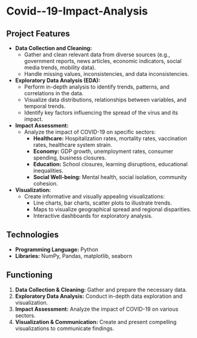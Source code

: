 # Covid--19-Impact-Analysis
## Project Features

* **Data Collection and Cleaning:** 
    * Gather and clean relevant data from diverse sources (e.g., government reports, news articles, economic indicators, social media trends, mobility data). 
    * Handle missing values, inconsistencies, and data inconsistencies.
* **Exploratory Data Analysis (EDA):**
    * Perform in-depth analysis to identify trends, patterns, and correlations in the data.
    * Visualize data distributions, relationships between variables, and temporal trends.
    * Identify key factors influencing the spread of the virus and its impact.
* **Impact Assessment:**
    * Analyze the impact of COVID-19 on specific sectors:
        * **Healthcare:** Hospitalization rates, mortality rates, vaccination rates, healthcare system strain.
        * **Economy:** GDP growth, unemployment rates, consumer spending, business closures.
        * **Education:** School closures, learning disruptions, educational inequalities.
        * **Social Well-being:** Mental health, social isolation, community cohesion.
* **Visualization:**
    * Create informative and visually appealing visualizations:
        * Line charts, bar charts, scatter plots to illustrate trends.
        * Maps to visualize geographical spread and regional disparities.
        * Interactive dashboards for exploratory analysis.

## Technologies

* **Programming Language:** Python
* **Libraries:** NumPy, Pandas, matplotlib, seaborn


## Functioning

1. **Data Collection & Cleaning:** Gather and prepare the necessary data.
2. **Exploratory Data Analysis:** Conduct in-depth data exploration and visualization.
3. **Impact Assessment:** Analyze the impact of COVID-19 on various sectors.
4. **Visualization & Communication:** Create and present compelling visualizations to communicate findings.

